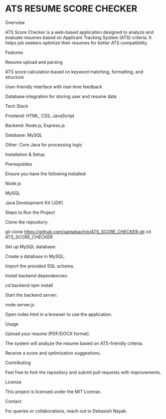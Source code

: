 # ATS RESUME SCORE CHECKER
 
Overview

ATS Score Checker is a web-based application designed to analyze and evaluate resumes based on Applicant Tracking System (ATS) criteria. It helps job seekers optimize their resumes for better ATS compatibility.

Features

Resume upload and parsing

ATS score calculation based on keyword matching, formatting, and structure

User-friendly interface with real-time feedback

Database integration for storing user and resume data

Tech Stack

Frontend: HTML, CSS, JavaScript

Backend: Node.js, Express.js

Database: MySQL

Other: Core Java for processing logic

Installation & Setup

Prerequisites

Ensure you have the following installed:

Node.js

MySQL

Java Development Kit (JDK)

Steps to Run the Project

Clone the repository:

git clone https://github.com/samalsachin/ATS_SCORE_CHECKER.git cd ATS_SCORE_CHECKER

Set up MySQL database:

Create a database in MySQL.

Import the provided SQL schema.

Install backend dependencies:

cd backend npm install

Start the backend server:

node server.js

Open index.html in a browser to use the application.

Usage

Upload your resume (PDF/DOCX format).

The system will analyze the resume based on ATS-friendly criteria.

Receive a score and optimization suggestions.

Contributing

Feel free to fork the repository and submit pull requests with improvements.

License

This project is licensed under the MIT License.

Contact

For queries or collaborations, reach out to Debasish Nayak.
